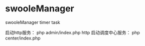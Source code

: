 # swooleManager
swooleManager   timer task


启动http服务：  php admin/index.php http
启动调度中心服务：  php center/index.php 
